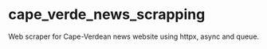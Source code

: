 # cape_verde_news_scrapping
Web scraper for Cape-Verdean news website using httpx, async and queue. 
